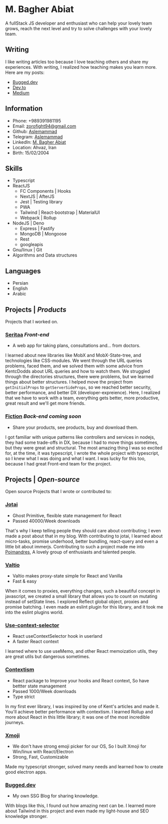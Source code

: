 # M. Bagher Abiat

A fullStack JS developer and enthusiast who can help your lovely team grows, reach the next level and try to solve challenges with your lovely team. 

## Writing

I like writing articles too because I love teaching others and share my experiences. With writing, I realized how teaching makes you learn more. Here are my posts:

- <a href='https://bugged.dev/'>Bugged.dev</a>
- <a href='https://dev.to/aslemammad'>Dev.to</a>
- <a href='https://medium.com/@Aslemammad'>Medium</a>

## Information

- Phone: +989391981195
- Email: zorofight94@gmail.com
- Github: <a href='https://github.com/aslemammad'>Aslemammad</a>
- Telegram: <a href='https://t.me/aslemammad' >Aslemammad</a>
- LinkedIn: <a href='https://www.linkedin.com/in/mohammad-bagher-a-521183198/' >M. Bagher Abiat</a>
- Location: Ahvaz, Iran
- Birth: 15/02/2004

## Skills

- Typescript
- ReactJS
    - FC Components | Hooks
    - NextJS | AfterJS
    - Jest | Testing library
    - PWA
    - Tailwind | React-bootstrap | MaterialUI
    - Webpack | Rollup
- NodeJS | Deno
    - Express | Fastify
    - MongoDB | Mongoose
    - Rest
    - googleapis
- Gnu/linux | Git
- Algorithms and Data structures

## Languages

- Persian
- English
- Arabic

## Projects | <i>Products</i>

Projects that I worked on.

### <a href='https://front.seritaa.com'>Seritaa</a> <i>Front-end</i>

- A web app for taking plans, consultations and... from doctors.

I learned about new libraries like MobX and MobX-State-tree, and technologies like CSS-modules. We went through the URL queries problems, faced them, and we solved them with some advice from KentcDodds about URL queries and how to watch them. We struggled through the directories structures, there were problems, but we learned things about better structures. I helped move the project from `getInitialProps` to `getServerSideProps`, so we reached better security, better performance, and better DX (developer-expreience). Here, I realized that we have to work with a team, everything gets better, more productive, great result and we'll get more friends. 

### <a href='/'>Fiction</a> <i>Back-end</i> <i>coming soon</i>

- Share your products, see products, buy and download them.

I got familiar with unique patterns like controllers and services in nodejs, they had some trade-offs in DX, because I had to move things sometimes, but they were great and structural. The most amazing thing I was so excited for, at the time, it was typescript, I wrote the whole project with typescript, so I knew what I was doing and what I want. I was lucky for this too, because I had great Front-end team for the project.

## Projects | <i>Open-source</i>

Open source Projects that I wrote or contributed to:

### <a href='https://github.com/pmndrs/jotai'>Jotai</a>

- Ghost Primitive, flexible state management for React
- Passed 40000/Week downloads

That's why I keep telling people they should care about contributing; I even made a post about that in my blog. With contributing to jotai, I learned about micro-tasks, promise underhood, better bundling, react-query and even a little bit about immerjs. Contributing to such a project made me into [Poimandres](https://github.com/pmndrs), A lovely group of enthusiasts and talented people.

### <a href='https://github.com/pmndrs/valtio'>Valtio</a>

- Valtio makes proxy-state simple for React and Vanilla
- Fast & easy

When it comes to proxies, everything changes, such a beautiful concept in javascript, we created a small library that allows you to count on mutating instead of setState lines. I explored Reflect global object, proxies and promise batching. I even made an eslint plugin for this library, and it took me into the eslint plugins world.

### <a href='https://github.com/dai-shi/use-context-selector'>Use-context-selector</a>

- React useContextSelector hook in userland
- A faster React context

I learned where to use useMemo, and other React memoization utils, they are great utils but dangerous sometimes.  

### <a href='https://github.com/Aslemammad/contextism'>Contextism</a>

- React package to Improve your hooks and React context, So have bettter state management
- Passed 1000/Week downloads
- Type strict

In my first ever library, I was inspired by one of Kent's articles and made it. You'll achieve better performance with contextism. I learned Rollup and more about React in this little library; it was one of the most incredible journeys.

### <a href='https://github.com/Aslemammad/Xmoji'>Xmoji</a>

- We don't have strong emoji picker for our OS, So I built Xmoji for Win/linux with React/Electron
- Strong, Fast, Customizable

Made my typescript stronger, solved many needs and learned how to create good electron apps.

### <a href='https://github.com/Aslemammad/Bugged.dev'>Bugged.dev</a>

- My own SSG Blog for sharing knowledge.

With blogs like this, I found out how amazing next can be. I learned more about Tailwind in this project and even made my light-house and SEO knowledge stronger.